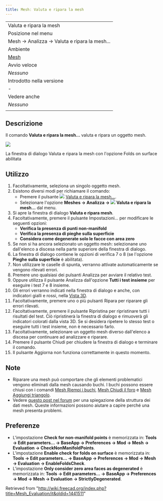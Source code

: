 ```yaml
---
title: Meshː Valuta e ripara la mesh
---
```

|  |
| --- |
| Valuta e ripara la mesh |
| Posizione nel menu |
| Mesh → Analizza → Valuta e ripara la mesh... |
| Ambiente |
| [Mesh](/Mesh_Workbench/it "Mesh Workbench/it") |
| Avvio veloce |
| *Nessuno* |
| Introdotto nella versione |
| - |
| Vedere anche |
| *Nessuno* |
|  |

## Descrizione

Il comando **Valuta e ripara la mesh...** valuta e ripara un oggetto mesh.

![](/images/Mesh_Evaluation_dialog.png)

La finestra di dialogo Valuta e ripara la mesh con l'opzione Folds on surface abilitata

## Utilizzo

1. Facoltativamente, seleziona un singolo oggetto mesh.
2. Esistono diversi modi per richiamare il comando:
   * Premere il pulsante ![](/images/Mesh_Evaluation.svg) [Valuta e ripara la mesh...](/Mesh_Evaluation "Mesh Evaluation").
   * Selezionare l'opzione **Meshes → Analizza → ![](/images/Mesh_Evaluation.svg) Valuta e ripara la mesh...** dal menu.
3. Si apre la finestra di dialogo **Valuta e ripara mesh**.
4. Facoltativamente, premere il pulsante Impostazioni... per modificare le seguenti opzioni:
   * **Verifica la presenza di punti non-manifold**
   * **Verifica la presenza di pieghe sulla superficie**
   * **Considera come degenerate solo le facce con area zero**
5. Se non si ha ancora selezionato un oggetto mesh: selezionane uno dall'elenco a discesa nella parte superiore della finestra di dialogo.
6. La finestra di dialogo contiene le opzioni di verifica 7 o 8 (se l'opzione **Pieghe sulla superficie** è abilitata).
7. Non utilizzare le caselle di spunta, verranno attivate automaticamente se vengono rilevati errori.
8. Premere uno qualsiasi dei pulsanti Analizza per avviare il relativo test.
9. Oppure utilizza il pulsante Analizza dall'opzione **Tutti i test insieme** per eseguire i test 7 e 8 insieme.
10. Gli errori verranno indicati nella finestra di dialogo e anche, con indicatori gialli e rossi, nella [Vista 3D](/index.php?title=Vista_3D/it&action=edit&redlink=1 "Vista 3D/it (page does not exist)").
11. Facoltativamente, premere uno o più pulsanti Ripara per riparare gli errori rilevati.
12. Facoltativamente, premere il pulsante Ripristina per ripristinare tutti i risultati del test. Ciò ripristinerà la finestra di dialogo e rimuoverà gli indicatori colorati dalla vista 3D. Se si desidera ripetere lo stesso test o eseguire tutti i test insieme, non è necessario farlo.
13. Facoltativamente, selezionare un oggetto mesh diverso dall'elenco a discesa per continuare ad analizzare e riparare.
14. Premere il pulsante Chiudi per chiudere la finestra di dialogo e terminare il comando.
15. Il pulsante Aggiorna non funziona correttamente in questo momento.

## Note

* Riparare una mesh può comportare che gli elementi problematici vengono eliminati dalla mesh causando buchi. I buchi possono essere chiusi con i comandi [Mesh Riempi i buchi](/Mesh_FillupHoles "Mesh FillupHoles"), [Mesh Chiudi il foro](/Mesh_FillInteractiveHole "Mesh FillInteractiveHole") e [Mesh Aggiungi triangolo](/Mesh_AddFacet "Mesh AddFacet").
* Vedere [questo post nel forum](https://forum.freecadweb.org/viewtopic.php?f=3&p=533252#p533252) per una spiegazione della struttura dei dati mesh. Queste informazioni possono aiutare a capire perché una mesh presenta problemi.

## Preferenze

* L'impostazione **Check for non-manifold points** è memorizzata in: **Tools → Edit parameters... → BaseApp → Preferences → Mod → Mesh → Evaluation → CheckNonManifoldPoints**.
* L'impostazione **Enable check for folds on surface** è memorizzata in: **Tools → Edit parameters... → BaseApp → Preferences → Mod → Mesh → Evaluation → EnableFoldsCheck**.
* L'impostazione **Only consider zero area faces as degenerated** è memorizzata in: **Tools → Edit parameters... → BaseApp → Preferences → Mod → Mesh → Evaluation → StrictlyDegenerated**.

Retrieved from "<http://wiki.freecad.org/index.php?title=Mesh_Evaluation/it&oldid=1441511>"